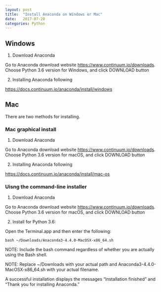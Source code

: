 ```yaml
---
layout: post
title:  "Install Anaconda on Windows or Mac"
date:   2017-07-28 
categories: Python
---
```

## Windows
1. Download Anaconda

Go to Anaconda download website <https://www.continuum.io/downloads>.
Choose Python 3.6 version for Windows, and click DOWNLOAD button

2. Installing Anaconda following

<https://docs.continuum.io/anaconda/install/windows>

## Mac

There are two methods for installing.

### Mac graphical install
1. Download Anaconda

Go to Anaconda download website <https://www.continuum.io/downloads>.
Choose Python 3.6 version for macOS, and click DOWNLOAD button

2. Installing Anaconda following

<https://docs.continuum.io/anaconda/install/mac-os>

### Uisng the command-line installer

1. Download Anaconda

Go to Anaconda download website <https://www.continuum.io/downloads>.
Choose Python 3.6 version for macOS, and click DOWNLOAD button

2. Install for Python 3.6:

Open the Terminal.app and then enter the following:

```
bash ~/Downloads/Anaconda3-4.4.0-MacOSX-x86_64.sh
```

NOTE: Include the bash command regardless of whether you are actually using the Bash shell.

NOTE: Replace ~/Downloads with your actual path and Anaconda3-4.4.0-MacOSX-x86_64.sh with your actual filename.

A successful installation displays the messages “Installation finished” and “Thank you for installing Anaconda.”



